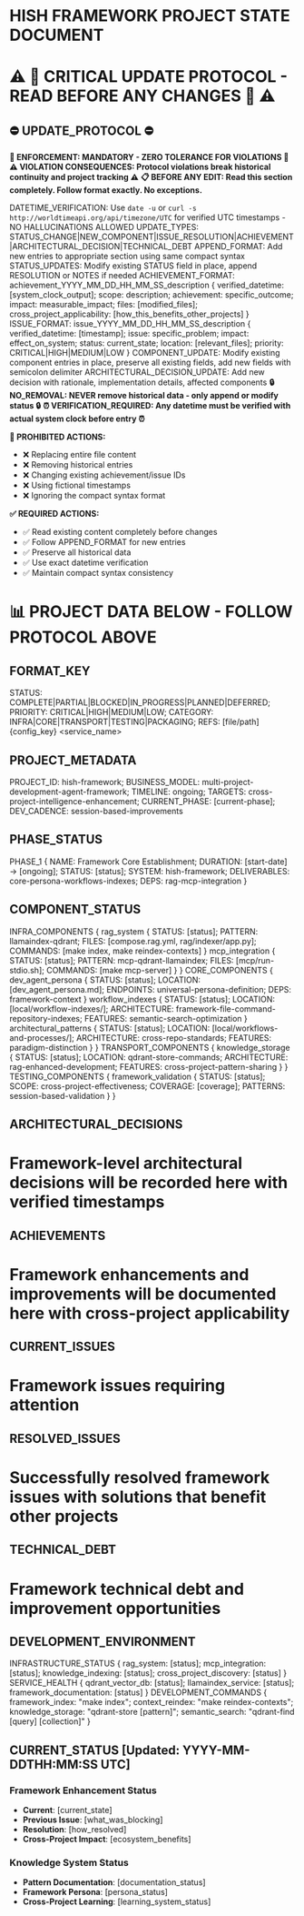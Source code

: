 # HISH FRAMEWORK PROJECT STATE DOCUMENT

# ⚠️ 🚨 CRITICAL UPDATE PROTOCOL - READ BEFORE ANY CHANGES 🚨 ⚠️

## ⛔ UPDATE_PROTOCOL ⛔
**🚨 ENFORCEMENT: MANDATORY - ZERO TOLERANCE FOR VIOLATIONS 🚨**
**⚠️ VIOLATION CONSEQUENCES: Protocol violations break historical continuity and project tracking ⚠️**
**📋 BEFORE ANY EDIT: Read this section completely. Follow format exactly. No exceptions.**

DATETIME_VERIFICATION: Use `date -u` or `curl -s http://worldtimeapi.org/api/timezone/UTC` for verified UTC timestamps - NO HALLUCINATIONS ALLOWED
UPDATE_TYPES: STATUS_CHANGE|NEW_COMPONENT|ISSUE_RESOLUTION|ACHIEVEMENT|ARCHITECTURAL_DECISION|TECHNICAL_DEBT
APPEND_FORMAT: Add new entries to appropriate section using same compact syntax
STATUS_UPDATES: Modify existing STATUS field in place, append RESOLUTION or NOTES if needed
ACHIEVEMENT_FORMAT: achievement_YYYY_MM_DD_HH_MM_SS_description { verified_datetime: [system_clock_output]; scope: description; achievement: specific_outcome; impact: measurable_impact; files: [modified_files]; cross_project_applicability: [how_this_benefits_other_projects] }
ISSUE_FORMAT: issue_YYYY_MM_DD_HH_MM_SS_description { verified_datetime: [timestamp]; issue: specific_problem; impact: effect_on_system; status: current_state; location: [relevant_files]; priority: CRITICAL|HIGH|MEDIUM|LOW }
COMPONENT_UPDATE: Modify existing component entries in place, preserve all existing fields, add new fields with semicolon delimiter
ARCHITECTURAL_DECISION_UPDATE: Add new decision with rationale, implementation details, affected components
**🔒 NO_REMOVAL: NEVER remove historical data - only append or modify status 🔒**
**⏰ VERIFICATION_REQUIRED: Any datetime must be verified with actual system clock before entry ⏰**

**🛑 PROHIBITED ACTIONS:**
- ❌ Replacing entire file content
- ❌ Removing historical entries
- ❌ Changing existing achievement/issue IDs
- ❌ Using fictional timestamps
- ❌ Ignoring the compact syntax format

**✅ REQUIRED ACTIONS:**
- ✅ Read existing content completely before changes
- ✅ Follow APPEND_FORMAT for new entries
- ✅ Preserve all historical data
- ✅ Use exact datetime verification
- ✅ Maintain compact syntax consistency

# 📊 PROJECT DATA BELOW - FOLLOW PROTOCOL ABOVE

## FORMAT_KEY
STATUS: COMPLETE|PARTIAL|BLOCKED|IN_PROGRESS|PLANNED|DEFERRED; PRIORITY: CRITICAL|HIGH|MEDIUM|LOW; CATEGORY: INFRA|CORE|TRANSPORT|TESTING|PACKAGING; REFS: [file/path] {config_key} <service_name>

## PROJECT_METADATA
PROJECT_ID: hish-framework; BUSINESS_MODEL: multi-project-development-agent-framework; TIMELINE: ongoing; TARGETS: cross-project-intelligence-enhancement; CURRENT_PHASE: [current-phase]; DEV_CADENCE: session-based-improvements

## PHASE_STATUS
PHASE_1 { NAME: Framework Core Establishment; DURATION: [start-date] → [ongoing]; STATUS: [status]; SYSTEM: hish-framework; DELIVERABLES: core-persona-workflows-indexes; DEPS: rag-mcp-integration }

## COMPONENT_STATUS
INFRA_COMPONENTS { rag_system { STATUS: [status]; PATTERN: llamaindex-qdrant; FILES: [compose.rag.yml, rag/indexer/app.py]; COMMANDS: [make index, make reindex-contexts] } mcp_integration { STATUS: [status]; PATTERN: mcp-qdrant-llamaindex; FILES: [mcp/run-stdio.sh]; COMMANDS: [make mcp-server] } }
CORE_COMPONENTS { dev_agent_persona { STATUS: [status]; LOCATION: [dev_agent_persona.md]; ENDPOINTS: universal-persona-definition; DEPS: framework-context } workflow_indexes { STATUS: [status]; LOCATION: [local/workflow-indexes/]; ARCHITECTURE: framework-file-command-repository-indexes; FEATURES: semantic-search-optimization } architectural_patterns { STATUS: [status]; LOCATION: [local/workflows-and-processes/]; ARCHITECTURE: cross-repo-standards; FEATURES: paradigm-distinction } }
TRANSPORT_COMPONENTS { knowledge_storage { STATUS: [status]; LOCATION: qdrant-store-commands; ARCHITECTURE: rag-enhanced-development; FEATURES: cross-project-pattern-sharing } }
TESTING_COMPONENTS { framework_validation { STATUS: [status]; SCOPE: cross-project-effectiveness; COVERAGE: [coverage]; PATTERNS: session-based-validation } }

## ARCHITECTURAL_DECISIONS
# Framework-level architectural decisions will be recorded here with verified timestamps

## ACHIEVEMENTS
# Framework enhancements and improvements will be documented here with cross-project applicability

## CURRENT_ISSUES
# Framework issues requiring attention

## RESOLVED_ISSUES
# Successfully resolved framework issues with solutions that benefit other projects

## TECHNICAL_DEBT
# Framework technical debt and improvement opportunities

## DEVELOPMENT_ENVIRONMENT
INFRASTRUCTURE_STATUS { rag_system: [status]; mcp_integration: [status]; knowledge_indexing: [status]; cross_project_discovery: [status] }
SERVICE_HEALTH { qdrant_vector_db: [status]; llamaindex_service: [status]; framework_documentation: [status] }
DEVELOPMENT_COMMANDS { framework_index: "make index"; context_reindex: "make reindex-contexts"; knowledge_storage: "qdrant-store [pattern]"; semantic_search: "qdrant-find [query] [collection]" }

## CURRENT_STATUS [Updated: YYYY-MM-DDTHH:MM:SS UTC]

### Framework Enhancement Status
- **Current**: [current_state]
- **Previous Issue**: [what_was_blocking]
- **Resolution**: [how_resolved]
- **Cross-Project Impact**: [ecosystem_benefits]

### Knowledge System Status
- **Pattern Documentation**: [documentation_status]
- **Framework Persona**: [persona_status]  
- **Cross-Project Learning**: [learning_system_status]
